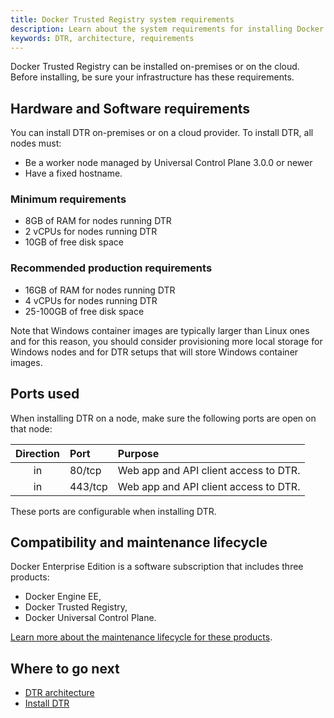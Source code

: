```yaml
---
title: Docker Trusted Registry system requirements
description: Learn about the system requirements for installing Docker Trusted Registry.
keywords: DTR, architecture, requirements
---
```


Docker Trusted Registry can be installed on-premises or on the cloud.
Before installing, be sure your infrastructure has these requirements.

## Hardware and Software requirements

You can install DTR on-premises or on a cloud provider. To install DTR,
all nodes must:
* Be a worker node managed by Universal Control Plane 3.0.0 or newer
* Have a fixed hostname.

### Minimum requirements

* 8GB of RAM for nodes running DTR
* 2 vCPUs for nodes running DTR
* 10GB of free disk space

### Recommended production requirements

 * 16GB of RAM for nodes running DTR
 * 4 vCPUs for nodes running DTR
 * 25-100GB of free disk space
 
Note that Windows container images are typically larger than Linux ones and for
this reason, you should consider provisioning more local storage for Windows
nodes and for DTR setups that will store Windows container images.

## Ports used

When installing DTR on a node, make sure the following ports are open on that
node:

| Direction | Port    | Purpose                               |
|:---------:|:--------|:--------------------------------------|
|    in     | 80/tcp  | Web app and API client access to DTR. |
|    in     | 443/tcp | Web app and API client access to DTR. |

These ports are configurable when installing DTR.

## Compatibility and maintenance lifecycle

Docker Enterprise Edition is a software subscription that includes three products:

* Docker Engine EE,
* Docker Trusted Registry,
* Docker Universal Control Plane.

[Learn more about the maintenance lifecycle for these products](https://success.docker.com/article/Compatibility_Matrix).

## Where to go next

- [DTR architecture](../../architecture.md)
- [Install DTR](index.md)

